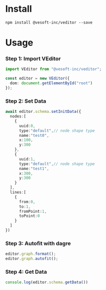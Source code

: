 # Install
```
npm install @vesoft-inc/veditor --save
```

# Usage 

### Step 1: Import VEditor  
```ts
import VEditor from "@vesoft-inc/veditor";

const editor = new VEditor({ 
  dom: document.getElementById("root")
});
```
### Step 2: Set Data

```ts
await editor.schema.setInitData({
  nodes:[
    {
      uuid:0,
      type:"default",// node shape type
      name:"test0",
      x:100,
      y:300
    },
    {
      uuid:1,
      type:"default",// node shape type
      name:"test1",
      x:300,
      y:300
    }
  ],
  lines:[
    {
      from:0,
      to:1,
      fromPoint:1,
      toPoint:0
    }
  ]
})
``` 
### Step 3: Autofit with dagre
```ts
editor.graph.format();
editor.graph.autofit();
```

### Step 4: Get Data
```ts
console.log(editor.schema.getData())
```